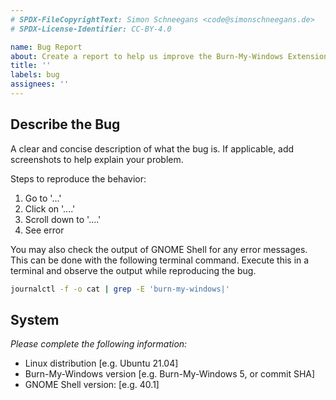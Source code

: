```yaml
---
# SPDX-FileCopyrightText: Simon Schneegans <code@simonschneegans.de>
# SPDX-License-Identifier: CC-BY-4.0

name: Bug Report
about: Create a report to help us improve the Burn-My-Windows Extension!
title: ''
labels: bug
assignees: ''
---
```


## Describe the Bug
A clear and concise description of what the bug is.
If applicable, add screenshots to help explain your problem.

Steps to reproduce the behavior:
1. Go to '...'
2. Click on '....'
3. Scroll down to '....'
4. See error

You may also check the output of GNOME Shell for any error messages.
This can be done with the following terminal command.
Execute this in a terminal and observe the output while reproducing the bug.

```bash
journalctl -f -o cat | grep -E 'burn-my-windows|'
```

## System
_Please complete the following information:_
 - Linux distribution [e.g. Ubuntu 21.04]
 - Burn-My-Windows version [e.g. Burn-My-Windows 5, or commit SHA]
 - GNOME Shell version: [e.g. 40.1]